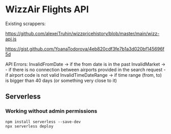 # WizzAir Flights API

Existing scrappers:

https://github.com/alexeiTruhin/wizzpricehistory/blob/master/main/wizz-api.js

https://gist.github.com/YoanaTodorova/4eb820cdf3fe7b1a3d020bf145696f5d

API Errors:
InvalidFromDate -> if the from date is in the past
InvalidMarket -> 
    - if there is no connection between airports provided in the search request
    - if airport code is not valid
InvalidTimeDateRange -> if time range (from, to) is bigger than 40 days (or something very close to it)    


## Serverless

### Working without admin permissions 
```
npm install serverless --save-dev
npx serverless deploy
```